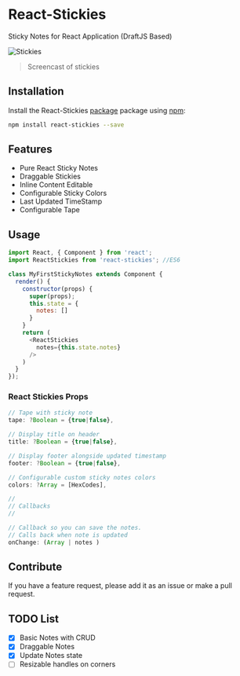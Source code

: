 # React-Stickies

Sticky Notes for React Application (DraftJS Based)

![Stickies](http://i.giphy.com/j4U83Mnt5BW7u.gif)
> Screencast of stickies

## Installation

Install the React-Stickies [package](https://www.npmjs.org/package/react-stickies) package using [npm](https://www.npmjs.com/):

```bash
npm install react-stickies --save
```

## Features

* Pure React Sticky Notes
* Draggable Stickies
* Inline Content Editable
* Configurable Sticky Colors
* Last Updated TimeStamp
* Configurable Tape

## Usage

```javascript
import React, { Component } from 'react';
import ReactStickies from 'react-stickies'; //ES6

class MyFirstStickyNotes extends Component {
  render() {
    constructor(props) {
      super(props);
      this.state = {
        notes: []
      }
    }  
    return (
      <ReactStickies
        notes={this.state.notes}
      />
    )
  }
});
```

### React Stickies Props

```javascript
// Tape with sticky note
tape: ?Boolean = {true|false},

// Display title on header
title: ?Boolean = {true|false},

// Display footer alongside updated timestamp
footer: ?Boolean = {true|false},

// Configurable custom sticky notes colors
colors: ?Array = [HexCodes],

//
// Callbacks
//

// Callback so you can save the notes.
// Calls back when note is updated
onChange: (Array | notes )

```


## Contribute

If you have a feature request, please add it as an issue or make a pull request.

## TODO List

- [x] Basic Notes with CRUD
- [x] Draggable Notes
- [x] Update Notes state
- [ ] Resizable handles on corners
